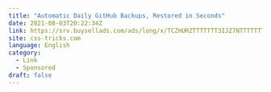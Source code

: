```yaml
---
title: "Automatic Daily GitHub Backups, Restored in Seconds"
date: 2021-08-03T20:22:34Z
link: https://srv.buysellads.com/ads/long/x/TCZHURZTTTTTTT3IJZ7NTTTTTTTVINFLKTTTTTTTADBXPYTTTTTTTIDNVJR6YWS22M4647ZVKMPW454EQMNWVWPMPABT?utm_medium=RSS&utm_source=news.12bit.vn
site: css-tricks.com
language: English
category:
  - Link
  - Sponsored
draft: false
---
```

